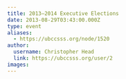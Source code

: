 ```yaml
---
title: 2013–2014 Executive Elections 
date: 2013-08-29T03:43:00.000Z
type: event
aliases:
  - https://ubccsss.org/node/1520
author:
  username: Christopher Head
  link: https://ubccsss.org/user/2
images:
---
```


